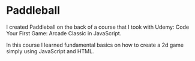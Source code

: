 # Paddleball
I created Paddleball on the back of a course that I took with Udemy: Code Your First Game: Arcade Classic in JavaScript.

In this course I learned fundamental basics on how to create a 2d game simply using JavaScript and HTML.
